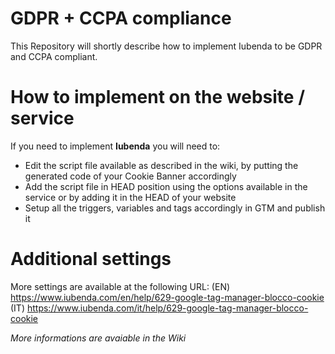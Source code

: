 # GDPR + CCPA compliance
This Repository will shortly describe how to implement Iubenda to be GDPR and CCPA compliant.

# How to implement on the website / service
If you need to implement **Iubenda** you will need to:
- Edit the script file available as described in the wiki, by putting the generated code of your Cookie Banner accordingly
- Add the script file in HEAD position using the options available in the service or by adding it in the HEAD of your website
- Setup all the triggers, variables and tags accordingly in GTM and publish it

# Additional settings
More settings are available at the following URL: 
(EN) https://www.iubenda.com/en/help/629-google-tag-manager-blocco-cookie
(IT) https://www.iubenda.com/it/help/629-google-tag-manager-blocco-cookie

*More informations are avaiable in the Wiki*

